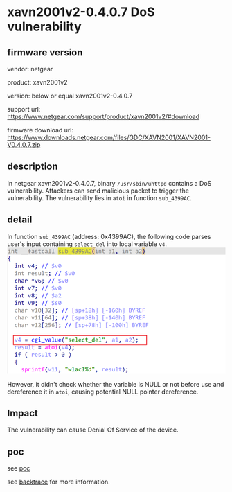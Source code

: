 # xavn2001v2-0.4.0.7 DoS vulnerability
## firmware version
vendor: netgear

product: xavn2001v2

version: below or equal xavn2001v2-0.4.0.7

support url: https://www.netgear.com/support/product/xavn2001v2/#download

firmware download url: https://www.downloads.netgear.com/files/GDC/XAVN2001/XAVN2001-V0.4.0.7.zip

## description
In netgear xavn2001v2-0.4.0.7, binary `/usr/sbin/uhttpd` contains a  DoS vulnerability. Attackers can send malicious packet to trigger the vulnerability. The vulnerability lies in `atoi` in function `sub_4399AC`.

## detail
In function `sub_4399AC` (address: 0x4399AC), the following code parses user's input containing `select_del` into local variable `v4`.
![alt text](image.png)

However, it didn't check whether the variable is NULL or not before use and dereference it in `atoi`, causing potential NULL pointer dereference.

## Impact
The vulnerability can cause Denial Of Service of the device.

## poc
see [poc](./poc)

see [backtrace](./backtrace) for more information.
